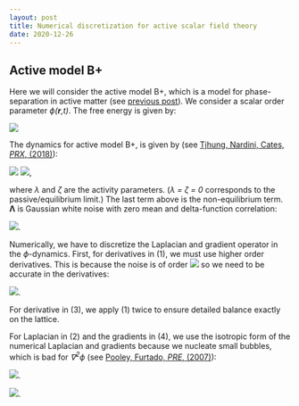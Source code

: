 ```yaml
---
layout: post
title: Numerical discretization for active scalar field theory
date: 2020-12-26
---
```


## Active model B+

Here we will consider the active model B+, which is a model for phase-separation in active matter (see [previous post]).
We consider a scalar order parameter _ϕ(__r__,t)_. The free energy is given by:

<img src="http://latex.codecogs.com/svg.latex?F[\phi]=\int dV\left\{ -\frac{A}{2}\phi^{2}+\frac{A}{4}\phi^{4}+\frac{K}{2}|\nabla\phi|^{2}\right\}" border="0"/>

The dynamics for active model B+, is given by (see [Tjhung, Nardini, Cates, _PRX_, (2018)]):

<img src="http://latex.codecogs.com/svg.latex?\frac{\partial\phi}{\partial t}=\underbrace{\nabla^{2}}_{(3)}(-A\phi+A\phi^{3}-K\underbrace{\nabla^{2}\phi}_{(2)})+\sqrt{2D}\underbrace{\nabla\cdot}_{(1)}\boldsymbol{\Lambda}" border="0"/>
<img src="http://latex.codecogs.com/svg.latex?-\underbrace{\nabla\cdot}_{(4)}(\zeta\underbrace{(\nabla^{2}\phi)}_{(2)}\underbrace{\nabla}_{(4)}\phi - \underbrace{\nabla}_{(4)}(\lambda|\underbrace{\nabla}_{(4)}\phi|^{2}))" border="0"/>,

where _λ_ and _ζ_ are the activity parameters. (_λ = ζ = 0_ corresponds to the passive/equilibrium limit.) The last term above is the non-equilibrium term. __Λ__ is Gaussian white noise with zero mean and delta-function correlation:

<img src="http://latex.codecogs.com/svg.latex?\left<\Lambda_\alpha(\mathbf{r},t)\Lambda_\beta(\mathbf{r}',t')\right>=\delta_{\alpha\beta}\delta(\mathbf{r}-\mathbf{r}')\delta(t-t')" border="0"/>.

Numerically, we have to discretize the Laplacian and gradient operator in the _ϕ_-dynamics. First, for derivatives in (1), we must use higher order derivatives. This is because the noise is of order <img src="http://latex.codecogs.com/svg.latex?\sqrt{\Delta t/\Delta x\Delta y}" border="0"/> so we need to be accurate in the derivatives:

<img src="http://latex.codecogs.com/svg.latex?\partial_{x}\phi=\frac{\frac{1}{280}\phi_{i-4,j}-\frac{4}{105}\phi_{i-3,j}+\frac{1}{5}\phi_{i-2,j}-\frac{4}{5}\phi_{i-1,j}+\frac{4}{5}\phi_{i+1,j}-\frac{1}{5}\phi_{i+2,j}+\frac{4}{105}\phi_{i+3,j}-\frac{1}{280}\phi_{i+4,j}}{\Delta x}" border="0"/>.

For derivative in (3), we apply (1) twice to ensure detailed balance exactly on the lattice.

For Laplacian in (2) and the gradients in (4), we use the isotropic form of the numerical Laplacian and gradients because we nucleate small bubbles, which is bad for _∇<sup>2</sup>ϕ_ (see [Pooley, Furtado, _PRE_, (2007)]):

<img src="http://latex.codecogs.com/svg.latex?\nabla^{2}\phi=\frac{1}{\Delta x\Delta y}\left[\begin{array}{ccc}
-\frac{1}{2} & 2 & -\frac{1}{2}\\
2 & -6 & 2\\
-\frac{1}{2} & 2 & -\frac{1}{2}
\end{array}\right]\phi_{ij}" border="0"/>.

<img src="http://latex.codecogs.com/svg.latex?\partial_x\phi=\frac{1}{\Delta x}\left[\begin{array}{ccc}
-\frac{1}{10} & 0 & \frac{1}{10}\\
-\frac{3}{10} & 0 & \frac{3}{10}\\
-\frac{1}{10} & 0 & \frac{1}{10}
\end{array}\right]\phi_{ij}" border="0"/>.



[previous post]: https://elsentjhung.github.io/2019/04/07/active.html
[Tjhung, Nardini, Cates, _PRX_, (2018)]: https://journals.aps.org/prx/abstract/10.1103/PhysRevX.8.031080
[Pooley, Furtado, _PRE_, (2007)]: https://journals.aps.org/pre/abstract/10.1103/PhysRevE.77.046702
